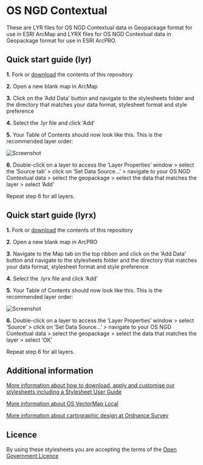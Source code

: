 # OS NGD Contextual

These are LYR files for OS NGD Contextual data in Geopackage format for use in ESRI ArcMap and LYRX files for OS NGD Contextual data in Geopackage format for use in ESRI ArcPRO.

## Quick start guide (lyr)

**1.**  Fork or [download](https://github.com/OrdnanceSurvey/osngd-resources/archive/master.zip) the contents of this repository

**2.**  Open a new blank map in ArcMap

**3.**  Click on the ‘Add Data’ button and navigate to the stylesheets folder and the directory that matches your data format, stylesheet format and style preference

**4.**  Select the .lyr file and click ‘Add’

**5.**  Your Table of Contents should now look like this. This is the recommended layer order: 

  ![Screenshot](https://raw.githubusercontent.com/OrdnanceSurvey/osngd-resources/master/styling/stylesheets/esri-stylesheets-lyr/contextual/images/ngd_contextual_layer_order.png "Recommended layer order for OS NGD Contextual")

**6.**  Double-click on a layer to access the ‘Layer Properties’ window > select the ‘Source tab’ > click on ‘Set Data Source…’ > navigate to your OS NGD Contextual data > select the geopackage > select the data that matches the layer > select ‘Add’

Repeat step 6 for all layers.

## Quick start guide (lyrx)

**1.**  Fork or [download](https://github.com/OrdnanceSurvey/osngd-resources/archive/master.zip) the contents of this repository

**2.**  Open a new blank map in ArcPRO

**3.**  Navigate to the Map tab on the top ribbon and click on the ‘Add Data’ button and navigate to the stylesheets folder and the directory that matches your data format, stylesheet format and style preference

**4.**  Select the .lyrx file and click ‘Add’

**5.**  Your Table of Contents should now look like this. This is the recommended layer order: 

  ![Screenshot](https://raw.githubusercontent.com/OrdnanceSurvey/osngd-resources/master/styling/stylesheets/esri-stylesheets-lyr/contextual/images/ngd_contextual_layer_order2.png "Recommended layer order for OS NGD Contextual")

**6.**  Double-click on a layer to access the ‘Layer Properties’ window > select ‘Source’ > click on ‘Set Data Source…’ > navigate to your OS NGD Contextual data > select the geopackage > select the data that matches the layer > select ‘OK’

Repeat step 6 for all layers.

## Additional information

[More information about how to download, apply and customise our stylesheets including a Stylesheet User Guide](http://www.ordnancesurvey.co.uk/resources/carto-design/cartographic-stylesheets.html)

[More information about OS VectorMap Local](http://www.ordnancesurvey.co.uk/business-and-government/products/vectormap-local.html)

[More information about cartographic design at Ordnance Survey](https://www.ordnancesurvey.co.uk/resources/carto-design/)

## Licence

By using these stylesheets you are accepting the terms of the [Open Government Licence](http://www.nationalarchives.gov.uk/doc/open-government-licence/)

